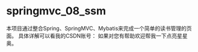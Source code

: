 # springmvc_08_ssm
本项目通过整合Spring、SpringMVC、Mybatis来完成一个简单的读书管理的页面。
具体详解可以看我的CSDN账号：
如果对您有帮助欢迎帮我一下点亮星星奥。
